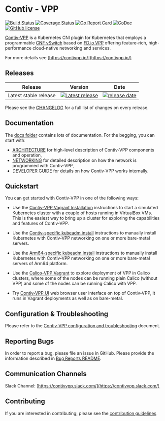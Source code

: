 # Contiv - VPP

[![Build Status](https://travis-ci.org/contiv/vpp.svg?branch=master)](https://travis-ci.org/contiv/vpp)
[![Coverage Status](https://coveralls.io/repos/github/contiv/vpp/badge.svg?branch=master)](https://coveralls.io/github/contiv/vpp?branch=master)
[![Go Report Card](https://goreportcard.com/badge/github.com/contiv/vpp)](https://goreportcard.com/report/github.com/contiv/vpp)
[![GoDoc](https://godoc.org/github.com/contiv/vpp?status.svg)](https://godoc.org/github.com/contiv/vpp)
[![GitHub license](https://img.shields.io/badge/license-Apache%20license%202.0-blue.svg)](https://github.com/contiv/vpp/blob/master/LICENSE)

[Contiv-VPP](https://contivpp.io/) is a Kubernetes CNI plugin for Kubernetes that employs
a programmable [CNF vSwitch](docs/ARCHITECTURE.md) based on [FD.io VPP](https://fd.io/)
offering feature-rich, high-performance cloud-native networking and services.

For more details see [https://contivpp.io/](https://contivpp.io/)


## Releases
|Release|Version|Date|
|---|---|---|
|Latest stable release|[![Latest release](https://img.shields.io/github/release/contiv/vpp.svg)](https://github.com/contiv/vpp/releases/latest)|[![release date](https://img.shields.io/github/release-date/contiv/vpp.svg?style=flat)](https://github.com/contiv/vpp/releases/latest)|

Please see the [CHANGELOG](CHANGELOG.md) for a full list of changes on every release.


## Documentation
The [docs folder](docs) contains lots of documentation. For the begging, you can start with:
* [ARCHITECTURE](docs/ARCHITECTURE.md) for high-level description of Contiv-VPP
  components and operation,
* [NETWORKING](docs/NETWORKING.md) for detailed description on how the network
  is programmed with Contiv-VPP,
* [DEVELOPER GUIDE](docs/dev-guide) for details on how Contiv-VPP works internally.


## Quickstart
You can get started with Contiv-VPP in one of the following ways:
* Use the [Contiv-VPP Vagrant Installation](vagrant/README.md) instructions to start a
  simulated Kubernetes cluster with a couple of hosts running in VirtualBox
  VMs. This is the easiest way to bring up a cluster for exploring the
  capabilities and features of Contiv-VPP.

* Use the [Contiv-specific kubeadm install](docs/setup/MANUAL_INSTALL.md)
  instructions to manually install Kubernetes with Contiv-VPP networking on one
  or more bare-metal servers.

* Use the [Arm64-specific kubeadm install](docs/arm64/MANUAL_INSTALL_ARM64.md)
  instructions to manually install Kubernetes with Contiv-VPP networking on one or more
  bare-metal servers of Arm64 platform.

* Use the [Calico-VPP Vagrant](vagrant/calico-vpp/README.md) to explore deployment of VPP
  in Calico clusters, where some of the nodes can be running plain Calico (without VPP)
  and some of the nodes can be running Calico with VPP.

* Try [Contiv-VPP UI](ui/README.md) web browser user interface on top of Contiv-VPP,
  it runs in Vagrant deployments as well as on bare-metal.


## Configuration & Troubleshooting
Please refer to the [Contiv-VPP configuration and troubleshooting](docs/operation/TOOLS.md) document.


## Reporting Bugs
In order to report a bug, please file an issue in GitHub. Please provide
the information described in [Bug Reports README](docs/debugging/BUG_REPORTS.md).


## Communication Channels
Slack Channel: [https://contivvpp.slack.com/](https://contivvpp.slack.com/)


## Contributing
If you are interested in contributing, please see the [contribution guidelines](docs/dev-guide/CONTRIBUTING.md).
